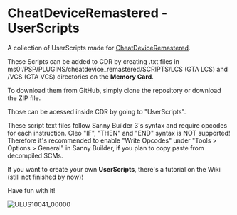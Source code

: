 # CheatDeviceRemastered - UserScripts

A collection of UserScripts made for [CheatDeviceRemastered](http://cheatdeviceremastered.com/ "Official Website").

These Scripts can be added to CDR by creating .txt files in ms0:/PSP/PLUGINS/cheatdevice_remastered/SCRIPTS/LCS (GTA LCS) and /VCS (GTA VCS) directories on the **Memory Card**.

To download them from GitHub, simply clone the repository or download the ZIP file.

Those can be acessed inside CDR by going to "UserScripts".

These script text files follow Sanny Builder 3's syntax and require opcodes for each instruction. 
Cleo "IF", "THEN" and "END" syntax is NOT supported! Therefore it's recommended to enable "Write Opcodes" under "Tools > Options > General" in Sanny Builder, if you plan to copy paste from decompiled SCMs.

If you want to create your own **UserScripts**, there's a tutorial on the Wiki (still not finished by now)!

Have fun with it!

![ULUS10041_00000](https://user-images.githubusercontent.com/88230635/192602694-38830bc6-0a68-4403-9af1-b074325f9905.jpg)

